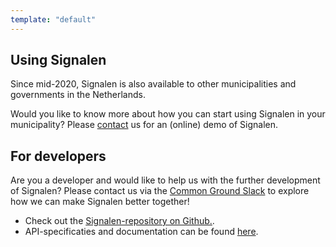 ```yaml
---
template: "default"
---
```


## Using Signalen

Since mid-2020, Signalen is also available to other municipalities and governments in the Netherlands.

Would you like to know more about how you can start using Signalen in your municipality? Please [contact](/en/contact/) us for an (online) demo of Signalen.

## For developers

Are you a developer and would like to help us with the further development of Signalen? Please contact us via the [Common Ground Slack](https://join.slack.com/t/samenorganiseren/shared_invite/zt-dex1d7sk-wy11sKYWCF0qQYjJHSMW5Q) to explore how we can make Signalen better together!

- Check out the [Signalen-repository on Github.](https://github.com/signalen).
- API-specificaties and documentation can be found [here](https://api.data.amsterdam.nl/api/swagger/?url=/signals/swagger/openapi.yaml#/default/get_signals_v1_private_signals_geography).
